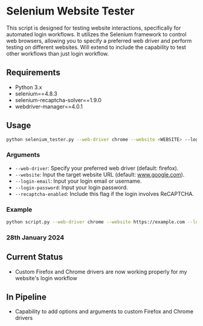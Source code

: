 # Selenium Website Tester

This script is designed for testing website interactions, specifically for automated login workflows. It utilizes the Selenium framework to control web browsers, allowing you to specify a preferred web driver and perform testing on different websites. Will extend to include the capability to test other workflows than just login workflow.

## Requirements

- Python 3.x
- selenium==4.8.3
- selenium-recaptcha-solver==1.9.0
- webdriver-manager==4.0.1

## Usage

```bash
python selenium_tester.py --web-driver chrome --website <WEBSITE> --login-email <EMAIL/USERNAME> --login-password <PASSWORD> --recaptcha-enabled
```

### Arguments

- `--web-driver`: Specify your preferred web driver (default: firefox).
- `--website`: Input the target website URL (default: www.google.com).
- `--login-email`: Input your login email or username.
- `--login-password`: Input your login password.
- `--recaptcha-enabled`: Include this flag if the login involves ReCAPTCHA.

### Example

```bash
python script.py --web-driver chrome --website https://example.com --login-email user@example.com --login-password password --recaptcha-enabled
```


### 28th January 2024

## Current Status

- Custom Firefox and Chrome drivers are now working properly for my website's login workflow

## In Pipeline

- Capability to add options and arguments to custom Firefox and Chrome drivers